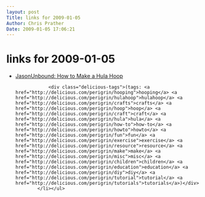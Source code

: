```yaml
---
layout: post
Title: links for 2009-01-05  
Author: Chris Prather
Date: 2009-01-05 17:06:21
---
```


# links for 2009-01-05
<ul class="delicious"><li>
                <div class="delicious-link"><a href="http://www.jasonunbound.com/hoops.html">JasonUnbound: How to Make a Hula Hoop</a></div>
                
                <div class="delicious-tags">(tags: <a href="http://delicious.com/perigrin/hooping">hooping</a> <a href="http://delicious.com/perigrin/hulahoop">hulahoop</a> <a href="http://delicious.com/perigrin/crafts">crafts</a> <a href="http://delicious.com/perigrin/hoop">hoop</a> <a href="http://delicious.com/perigrin/craft">craft</a> <a href="http://delicious.com/perigrin/hula">hula</a> <a href="http://delicious.com/perigrin/how-to">how-to</a> <a href="http://delicious.com/perigrin/howto">howto</a> <a href="http://delicious.com/perigrin/fun">fun</a> <a href="http://delicious.com/perigrin/exercise">exercise</a> <a href="http://delicious.com/perigrin/resource">resource</a> <a href="http://delicious.com/perigrin/make">make</a> <a href="http://delicious.com/perigrin/misc">misc</a> <a href="http://delicious.com/perigrin/children">children</a> <a href="http://delicious.com/perigrin/education">education</a> <a href="http://delicious.com/perigrin/diy">diy</a> <a href="http://delicious.com/perigrin/tutorial">tutorial</a> <a href="http://delicious.com/perigrin/tutorials">tutorials</a>)</div>
            </li></ul>
